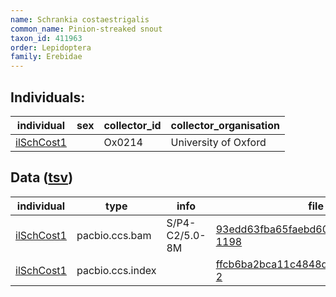 ```yaml
---
name: Schrankia costaestrigalis
common_name: Pinion-streaked snout
taxon_id: 411963
order: Lepidoptera
family: Erebidae
---
```


## Individuals:

| individual | sex | collector_id | collector_organisation |
| ---------- | --- | ------------ | ---------------------- |
| [ilSchCost1](ilSchCost1.md) |  | Ox0214 | University of Oxford |

## Data ([tsv](Schrankia_costaestrigalis_data.tsv))

| individual | type | info | file |
| ---------- | ---- | ---- | ---- |
| [ilSchCost1](ilSchCost1.md) | pacbio.ccs.bam | S/P4-C2/5.0-8M | [93edd63fba65faebd60bbcbb99b419de-1198](https://darwin.cog.sanger.ac.uk/insects/Schrankia_costaestrigalis/ilSchCost1/genomic_data/pacbio/m64097_200205_104652.ccs.bam) |
| [ilSchCost1](ilSchCost1.md) | pacbio.ccs.index |  | [ffcb6ba2bca11c4848ddaa3208db7a99-2](https://darwin.cog.sanger.ac.uk/insects/Schrankia_costaestrigalis/ilSchCost1/genomic_data/pacbio/m64097_200205_104652.ccs.bam.pbi) |
